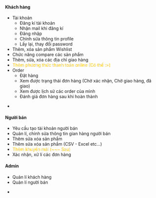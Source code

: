 
#### Khách hàng
- Tài khoản
	- Đăng kí tài khoản
	- Nhận mail khi đăng kí
	- Đăng nhập
	- Chỉnh sửa thông tin profile
	- Lấy lại, thay đổi password
- Thêm, xóa sản phẩm Wishlist
- Chức năng compare các sản phẩm
- Thêm, sửa, xóa các địa chỉ giao hàng
- <span style="color:rgb(255, 192, 0)"> Thêm phương thức thanh toán online (Có thể  :>)</span> 
- Order
	- Đặt hàng
	- Xem được trạng thái đơn hàng (Chờ xác nhận, Chờ giao hàng, đã giao)
	- Xem được lịch sử các order của mình
	- Đánh giá đơn hàng sau khi hoàn thành
- ~~~

####  Người bán
- Yêu cầu tạo tài khoản người bán
- Quản lí, chỉnh sửa thông tin gian hàng người bán
- Thêm sửa xóa sản phẩm
- Thêm sửa xóa sản phẩm (CSV - Excel etc...)
- <span style="color:rgb(255, 192, 0)">Thêm khuyến mãi (~~~ Sau)</span> 
- Xác nhận, xử lí các đơn hàng

#### Admin

- Quản lí khách hàng
- Quản lí người bán
- ~~~ Sau
